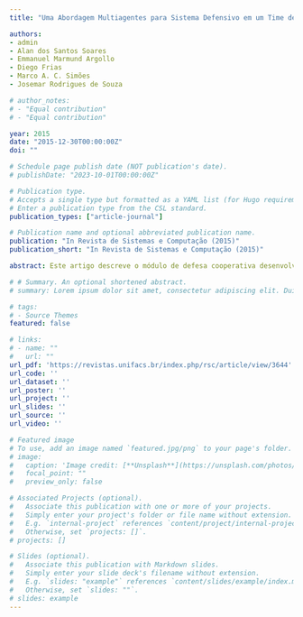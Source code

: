 ```yaml
---
title: "Uma Abordagem Multiagentes para Sistema Defensivo em um Time de Futebol de Robôs Bípedes"

authors:
- admin
- Alan dos Santos Soares
- Emmanuel Marmund Argollo
- Diego Frias
- Marco A. C. Simões 
- Josemar Rodrigues de Souza

# author_notes:
# - "Equal contribution"
# - "Equal contribution"

year: 2015
date: "2015-12-30T00:00:00Z"
doi: ""

# Schedule page publish date (NOT publication's date).
# publishDate: "2023-10-01T00:00:00Z"

# Publication type.
# Accepts a single type but formatted as a YAML list (for Hugo requirements).
# Enter a publication type from the CSL standard.
publication_types: ["article-journal"]

# Publication name and optional abbreviated publication name.
publication: "In Revista de Sistemas e Computação (2015)"
publication_short: "In Revista de Sistemas e Computação (2015)"

abstract: Este artigo descreve o módulo de defesa cooperativa desenvolvido para um time autônomo de futebol de robôs. Acreditando que a inteligência artificial é capaz de superar limitações da movimentação, foi criado um novo estado comportamental para compor a tomada de decisão dos agentes, uma marcação focada no oponente com atual posse da bola, dando suporte de defesa ao jogador aliado em estado ativo. Este módulo foi desenvolvido durante a edição de 2014 da RoboCup, tendo sido inicialmente validado ainda em competição, e posteriormente através de testes automatizados, através dos quais foi possível perceber uma melhora não só na defesa do time, mas também em seu desempenho geral. Uma série de indicadores como posse de bola, zona de concentração de jogo entre outros foram mensurados para aferir os impactos da adoção deste módulo.

# # Summary. An optional shortened abstract.
# summary: Lorem ipsum dolor sit amet, consectetur adipiscing elit. Duis posuere tellus ac convallis placerat. Proin tincidunt magna sed ex sollicitudin condimentum.

# tags:
# - Source Themes
featured: false

# links:
# - name: ""
#   url: ""
url_pdf: 'https://revistas.unifacs.br/index.php/rsc/article/view/3644'
url_code: ''
url_dataset: ''
url_poster: ''
url_project: ''
url_slides: ''
url_source: ''
url_video: ''

# Featured image
# To use, add an image named `featured.jpg/png` to your page's folder. 
# image:
#   caption: 'Image credit: [**Unsplash**](https://unsplash.com/photos/jdD8gXaTZsc)'
#   focal_point: ""
#   preview_only: false

# Associated Projects (optional).
#   Associate this publication with one or more of your projects.
#   Simply enter your project's folder or file name without extension.
#   E.g. `internal-project` references `content/project/internal-project/index.md`.
#   Otherwise, set `projects: []`.
# projects: []

# Slides (optional).
#   Associate this publication with Markdown slides.
#   Simply enter your slide deck's filename without extension.
#   E.g. `slides: "example"` references `content/slides/example/index.md`.
#   Otherwise, set `slides: ""`.
# slides: example
---
```


<!-- {{% callout note %}}
Click the *Cite* button above to demo the feature to enable visitors to import publication metadata into their reference management software.
{{% /callout %}}

{{% callout note %}}
Create your slides in Markdown - click the *Slides* button to check out the example.
{{% /callout %}} -->

<!-- Add the publication's **full text** or **supplementary notes** here. You can use rich formatting such as including [code, math, and images](https://docs.hugoblox.com/content/writing-markdown-latex/). -->
